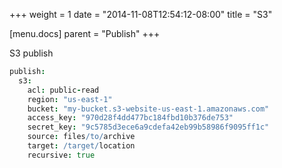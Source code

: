 +++
weight = 1
date = "2014-11-08T12:54:12-08:00"
title = "S3"

[menu.docs]
parent = "Publish"
+++

S3 publish

```coffeescript
publish:
  s3:
    acl: public-read
    region: "us-east-1"
    bucket: "my-bucket.s3-website-us-east-1.amazonaws.com"
    access_key: "970d28f4dd477bc184fbd10b376de753"
    secret_key: "9c5785d3ece6a9cdefa42eb99b58986f9095ff1c"
    source: files/to/archive
    target: /target/location
    recursive: true
```

